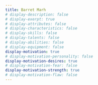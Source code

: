 ```yaml
---
title: Barret Marh
# display-description: false
# display-exerpt: true
# display-attributes: false
# display-characteristics: false
# display-skills: false
# display-talents: false
# display-abilities: false
# display-equipment: false
display-motivation: true
# display-motivation-personality: false
display-motivation-desires: true
# display-motivation-fear: false
display-motivation-strength: true
# display-motivation-flaw: false
---
```


